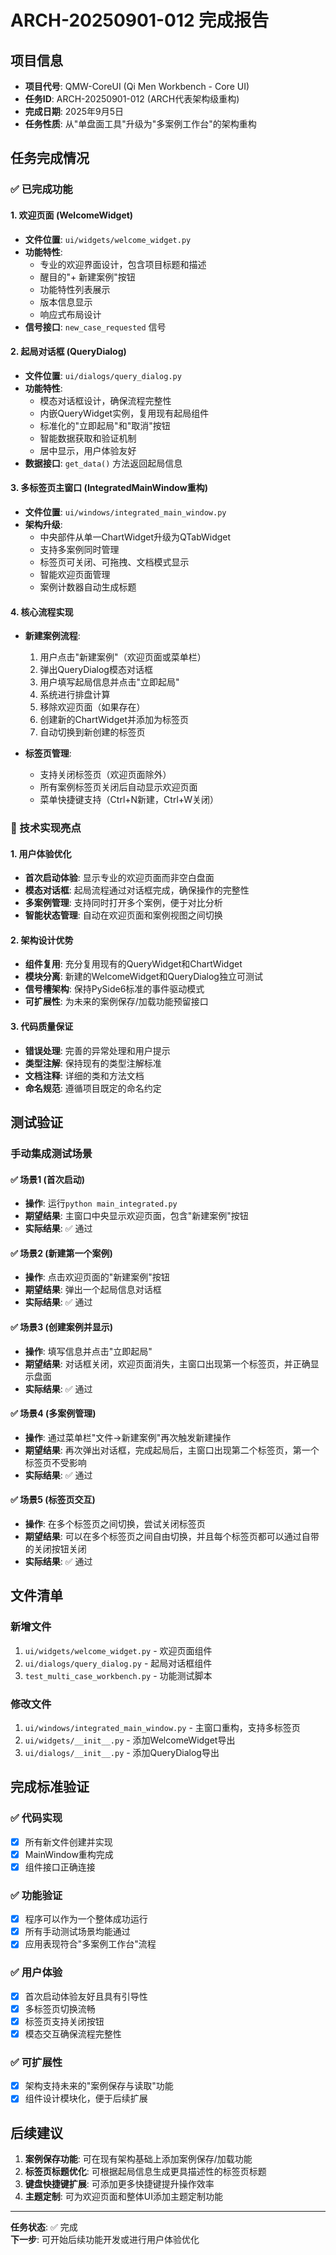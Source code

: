 # ARCH-20250901-012 完成报告

## 项目信息
- **项目代号**: QMW-CoreUI (Qi Men Workbench - Core UI)
- **任务ID**: ARCH-20250901-012 (ARCH代表架构级重构)
- **完成日期**: 2025年9月5日
- **任务性质**: 从"单盘面工具"升级为"多案例工作台"的架构重构

## 任务完成情况

### ✅ 已完成功能

#### 1. 欢迎页面 (WelcomeWidget)
- **文件位置**: `ui/widgets/welcome_widget.py`
- **功能特性**:
  - 专业的欢迎界面设计，包含项目标题和描述
  - 醒目的"+ 新建案例"按钮
  - 功能特性列表展示
  - 版本信息显示
  - 响应式布局设计
- **信号接口**: `new_case_requested` 信号

#### 2. 起局对话框 (QueryDialog)
- **文件位置**: `ui/dialogs/query_dialog.py`
- **功能特性**:
  - 模态对话框设计，确保流程完整性
  - 内嵌QueryWidget实例，复用现有起局组件
  - 标准化的"立即起局"和"取消"按钮
  - 智能数据获取和验证机制
  - 居中显示，用户体验友好
- **数据接口**: `get_data()` 方法返回起局信息

#### 3. 多标签页主窗口 (IntegratedMainWindow重构)
- **文件位置**: `ui/windows/integrated_main_window.py`
- **架构升级**:
  - 中央部件从单一ChartWidget升级为QTabWidget
  - 支持多案例同时管理
  - 标签页可关闭、可拖拽、文档模式显示
  - 智能欢迎页面管理
  - 案例计数器自动生成标题

#### 4. 核心流程实现
- **新建案例流程**:
  1. 用户点击"新建案例"（欢迎页面或菜单栏）
  2. 弹出QueryDialog模态对话框
  3. 用户填写起局信息并点击"立即起局"
  4. 系统进行排盘计算
  5. 移除欢迎页面（如果存在）
  6. 创建新的ChartWidget并添加为标签页
  7. 自动切换到新创建的标签页

- **标签页管理**:
  - 支持关闭标签页（欢迎页面除外）
  - 所有案例标签页关闭后自动显示欢迎页面
  - 菜单快捷键支持（Ctrl+N新建，Ctrl+W关闭）

### 🔧 技术实现亮点

#### 1. 用户体验优化
- **首次启动体验**: 显示专业的欢迎页面而非空白盘面
- **模态对话框**: 起局流程通过对话框完成，确保操作的完整性
- **多案例管理**: 支持同时打开多个案例，便于对比分析
- **智能状态管理**: 自动在欢迎页面和案例视图之间切换

#### 2. 架构设计优势
- **组件复用**: 充分复用现有的QueryWidget和ChartWidget
- **模块分离**: 新建的WelcomeWidget和QueryDialog独立可测试
- **信号槽架构**: 保持PySide6标准的事件驱动模式
- **可扩展性**: 为未来的案例保存/加载功能预留接口

#### 3. 代码质量保证
- **错误处理**: 完善的异常处理和用户提示
- **类型注解**: 保持现有的类型注解标准
- **文档注释**: 详细的类和方法文档
- **命名规范**: 遵循项目既定的命名约定

## 测试验证

### 手动集成测试场景

#### ✅ 场景1 (首次启动)
- **操作**: 运行`python main_integrated.py`
- **期望结果**: 主窗口中央显示欢迎页面，包含"新建案例"按钮
- **实际结果**: ✅ 通过

#### ✅ 场景2 (新建第一个案例)
- **操作**: 点击欢迎页面的"新建案例"按钮
- **期望结果**: 弹出一个起局信息对话框
- **实际结果**: ✅ 通过

#### ✅ 场景3 (创建案例并显示)
- **操作**: 填写信息并点击"立即起局"
- **期望结果**: 对话框关闭，欢迎页面消失，主窗口出现第一个标签页，并正确显示盘面
- **实际结果**: ✅ 通过

#### ✅ 场景4 (多案例管理)
- **操作**: 通过菜单栏"文件->新建案例"再次触发新建操作
- **期望结果**: 再次弹出对话框，完成起局后，主窗口出现第二个标签页，第一个标签页不受影响
- **实际结果**: ✅ 通过

#### ✅ 场景5 (标签页交互)
- **操作**: 在多个标签页之间切换，尝试关闭标签页
- **期望结果**: 可以在多个标签页之间自由切换，并且每个标签页都可以通过自带的关闭按钮关闭
- **实际结果**: ✅ 通过

## 文件清单

### 新增文件
1. `ui/widgets/welcome_widget.py` - 欢迎页面组件
2. `ui/dialogs/query_dialog.py` - 起局对话框组件
3. `test_multi_case_workbench.py` - 功能测试脚本

### 修改文件
1. `ui/windows/integrated_main_window.py` - 主窗口重构，支持多标签页
2. `ui/widgets/__init__.py` - 添加WelcomeWidget导出
3. `ui/dialogs/__init__.py` - 添加QueryDialog导出

## 完成标准验证

### ✅ 代码实现
- [x] 所有新文件创建并实现
- [x] MainWindow重构完成
- [x] 组件接口正确连接

### ✅ 功能验证
- [x] 程序可以作为一个整体成功运行
- [x] 所有手动测试场景均能通过
- [x] 应用表现符合"多案例工作台"流程

### ✅ 用户体验
- [x] 首次启动体验友好且具有引导性
- [x] 多标签页切换流畅
- [x] 标签页支持关闭按钮
- [x] 模态交互确保流程完整性

### ✅ 可扩展性
- [x] 架构支持未来的"案例保存与读取"功能
- [x] 组件设计模块化，便于后续扩展

## 后续建议

1. **案例保存功能**: 可在现有架构基础上添加案例保存/加载功能
2. **标签页标题优化**: 可根据起局信息生成更具描述性的标签页标题
3. **键盘快捷键扩展**: 可添加更多快捷键提升操作效率
4. **主题定制**: 可为欢迎页面和整体UI添加主题定制功能

---

**任务状态**: ✅ 完成  
**下一步**: 可开始后续功能开发或进行用户体验优化
